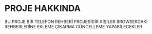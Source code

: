 # PROJE HAKKINDA
BU PROJE BİR TELEFON REHBERİ PROJESİDİR
KİŞİLER BROWSERDAKİ REHBERLERİNE EKLEME ÇIKARMA GÜNCELLEME YAPABİLECEKLER
